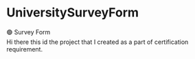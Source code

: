 # UniversitySurveyForm 
🟢 Survey Form<br>
Hi there this id the project that I created as a part of certification requirement.
